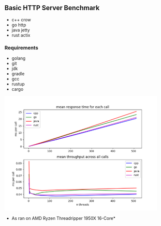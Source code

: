 ## Basic HTTP Server Benchmark  

* c++ crow  
* go http  
* java jetty  
* rust actix  

### Requirements  
* golang  
* git  
* jdk  
* gradle  
* gcc  
* rustup  
* cargo  

![benchmark](benchmark.png "benchmark")
* As ran on AMD Ryzen Threadripper 1950X 16-Core*
